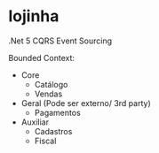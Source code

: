 # lojinha
.Net 5 CQRS Event Sourcing

Bounded Context:
  - Core
    - Catálogo
	- Vendas
  - Geral (Pode ser externo/ 3rd party)
	- Pagamentos
  - Auxiliar
    - Cadastros
	- Fiscal
